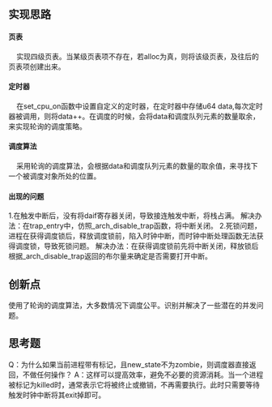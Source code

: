 <h2>实现思路</h2>
<h4>页表</h4>
&nbsp;&nbsp;&nbsp;&nbsp;实现四级页表。当某级页表项不存在，若alloc为真，则将该级页表，及往后的页表项创建出来。  
<h4>定时器</h4>
&nbsp;&nbsp;&nbsp;&nbsp;在set_cpu_on函数中设置自定义的定时器，在定时器中存储u64 data,每次定时器被调用，则将data++。在调度的时候，会将data和调度队列元素的数量取余，来实现轮询的调度策略。  
<h4>调度算法</h4>
&nbsp;&nbsp;&nbsp;&nbsp;采用轮询的调度算法，会根据data和调度队列元素的数量的取余值，来寻找下一个被调度对象所处的位置。 
<h4>出现的问题</h4>
1.在触发中断后，没有将daif寄存器关闭，导致接连触发中断，将栈占满。  
解决办法：在trap_entry中，仿照_arch_disable_trap函数，将中断关闭。  
2.死锁问题，进程在获得调度锁后，释放调度锁前，陷入时钟中断，而时钟中断处理函数无法获得调度锁，导致死锁问题。  
    解决办法：在获得调度锁前先将中断关闭，释放锁后根据_arch_disable_trap返回的布尔量来确定是否需要打开中断。
<h2>创新点</h2>
    使用了轮询的调度算法，大多数情况下调度公平。识别并解决了一些潜在的并发问题。
<h2>思考题</h2>
Q：为什么如果当前进程带有标记，且new_state不为zombie，则调度器直接返回，不做任何操作？
A：这样可以提高效率，避免不必要的资源消耗。当一个进程被标记为killed时，通常表示它将被终止或撤销，不再需要执行。此时只需要等待触发时钟中断将其exit掉即可。


